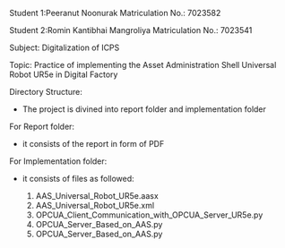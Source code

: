 Student 1:Peeranut Noonurak 
Matriculation No.: 7023582

Student 2:Romin Kantibhai Mangroliya 
Matriculation No.: 7023541

Subject: Digitalization of ICPS

Topic: Practice of implementing the Asset Administration Shell Universal Robot UR5e in Digital Factory

Directory Structure:

- The project is divined into report folder and implementation folder


For Report folder: 

- it consists of the report in form of PDF

For Implementation folder:

- it consists of files as followed:

    1. AAS_Universal_Robot_UR5e.aasx 
    2. AAS_Universal_Robot_UR5e.xml
    3. OPCUA_Client_Communication_with_OPCUA_Server_UR5e.py
    4. OPCUA_Server_Based_on_AAS.py
    5. OPCUA_Server_Based_on_AAS.py
